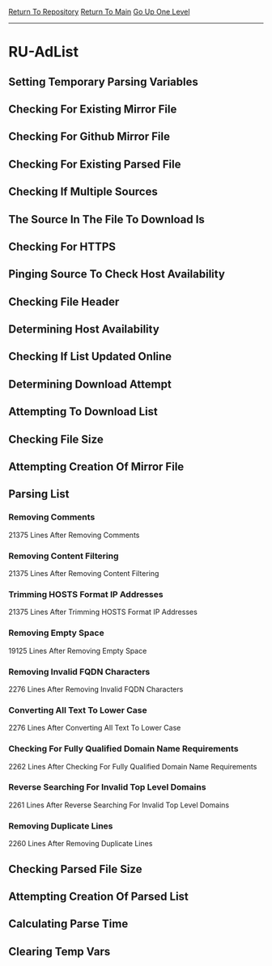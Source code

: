 [Return To Repository](https://github.com/deathbybandaid/piholeparser/)
[Return To Main](https://github.com/deathbybandaid/piholeparser/blob/master/RecentRunLogs/Mainlog.md)
[Go Up One Level](https://github.com/deathbybandaid/piholeparser/blob/master/RecentRunLogs/TopLevelScripts/30-Processing-External-Blacklists.md)
____________________________________
# RU-AdList
## Setting Temporary Parsing Variables
## Checking For Existing Mirror File
## Checking For Github Mirror File
## Checking For Existing Parsed File
## Checking If Multiple Sources
## The Source In The File To Download Is
## Checking For HTTPS
## Pinging Source To Check Host Availability
## Checking File Header
## Determining Host Availability
## Checking If List Updated Online
## Determining Download Attempt
## Attempting To Download List
## Checking File Size
## Attempting Creation Of Mirror File
## Parsing List
### Removing Comments
21375 Lines After Removing Comments
### Removing Content Filtering
21375 Lines After Removing Content Filtering
### Trimming HOSTS Format IP Addresses
21375 Lines After Trimming HOSTS Format IP Addresses
### Removing Empty Space
19125 Lines After Removing Empty Space
### Removing Invalid FQDN Characters
2276 Lines After Removing Invalid FQDN Characters
### Converting All Text To Lower Case
2276 Lines After Converting All Text To Lower Case
### Checking For Fully Qualified Domain Name Requirements
2262 Lines After Checking For Fully Qualified Domain Name Requirements
### Reverse Searching For Invalid Top Level Domains
2261 Lines After Reverse Searching For Invalid Top Level Domains
### Removing Duplicate Lines
2260 Lines After Removing Duplicate Lines
## Checking Parsed File Size
## Attempting Creation Of Parsed List
## Calculating Parse Time
## Clearing Temp Vars
